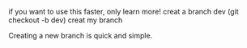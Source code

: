 if you want to use this faster, only learn more!
creat a branch dev (git checkout -b dev)
creat my branch

Creating a new branch is quick and simple.

